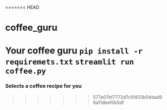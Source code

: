<<<<<<< HEAD
# coffee_guru
Your coffee guru
`pip install -r requiremets.txt`
`streamlit run coffee.py`
=======
### Selects a coffee recipe for you

>>>>>>> 577e07bf7772d7c5f403b04dad96a11dbef0b5df
